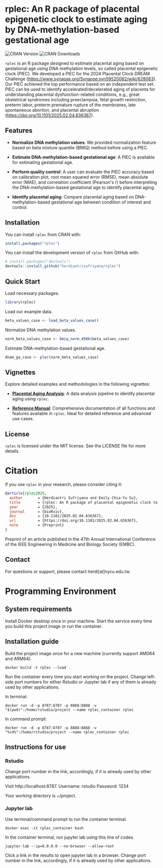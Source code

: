 # rplec: An R package of placental epigenetic clock to estimate aging by DNA-methylation-based gestational age

![CRAN Version](https://www.r-pkg.org/badges/version/rplec)
![CRAN Downloads](https://cranlogs.r-pkg.org/badges/grand-total/rplec)

`rplec` is an R package designed to estimate placental aging based on gestational age using DNA methylation levels, so called placental epigenetic clock (PlEC). We developed a PlEC for the 2024 Placental Clock DREAM Challenge (https://www.synapse.org/Synapse:syn59520082/wiki/628063). Our PlEC achieved the top performance based on an independent test set. PlEC can be used to identify accelerated/decelerated aging of placenta for understanding placental dysfunction-related conditions, e.g., great obstetrical syndromes including preeclampsia, fetal growth restriction, preterm labor, preterm premature rupture of the membranes, late spontaneous abortion, and placental abruption (https://doi.org/10.1101/2025.02.04.636367).


## Features

- **Normalize DNA methylation values**: We provided normalization feature based on beta mixture quantile (BMIQ) method before using a PlEC.

- **Estimate DNA-methylation-based gestational age**: A PlEC is available for estimating gestational age.

- **Perform quality control**: A user can evaluate the PlEC accuracy based on calibration plot, root mean squared error (RMSE), mean absolute error (MAE), and correlation coefficient (Pearson's r) before interpreting the DNA-methylation-based gestational age to identify placental aging.

- **Identify placental aging**: Compare placental aging based on DNA-methylation-based gestational age between condition of interest and control.


## Installation

You can install `rplec` from CRAN with:

```r
install.packages("rplec")
```

You can install the development version of `rplec` from GitHub with:

```r
# install.packages("devtools")
devtools::install_github("herdiantrisufriyana/rplec")
```


## Quick Start

Load necessary packages.

```r
library(rplec)
```

Load our example data.

```r
beta_values_case <- load_beta_values_case()
```

Normalize DNA methylation values.

```r
norm_beta_values_case <- bmiq_norm_450k(beta_values_case)
```

Estimate DNA-methylation-based gestational age.

```r
dnam_ga_case <- plec(norm_beta_values_case)
```


## Vignettes

Explore detailed examples and methodologies in the following vignettes:

- [**Placental Aging Analysis**](https://herdiantrisufriyana.github.io/rplec/doc/placental_aging_analysis.html): A data analysis pipeline to identify placental aging using `rplec`.

- [**Reference Manual**](https://github.com/herdiantrisufriyana/rplec/blob/master/extras/rplec_0.1.3.pdf): Comprehensive documentation of all functions and features available in `rplec`. Ideal for detailed reference and advanced use cases.


## License

`rplec` is licensed under the MIT license. See the LICENSE file for more details.


# Citation

If you use `rplec` in your research, please consider citing it:

```bibtex
@article{rplec2025,
  author       = {Herdiantri Sufriyana and Emily Chia-Yu Su},
  title        = {rplec: An R package of placental epigenetic clock to estimate aging by DNA-methylation-based gestational age},
  year         = {2025},
  journal      = {bioRxiv},
  doi          = {10.1101/2025.02.04.636367},
  url          = {https://doi.org/10.1101/2025.02.04.636367},
  note         = {Preprint}
}
```

Preprint of an article published in the 47th Annual International Conference of the IEEE Engineering in Medicine and Biology Society (EMBC).

## Contact

For questions or support, please contact herdi[at]nycu.edu.tw.


# Programming Environment

## System requirements

Install Docker desktop once in your machine. Start the service every time you build this project image or run the container.

## Installation guide

Build the project image once for a new machine (currently support AMD64 and ARM64).

```{bash}
docker build -t rplec --load .
```

Run the container every time you start working on the project. Change left-side port numbers for either Rstudio or Jupyter lab if any of them is already used by other applications.

In terminal:

```{bash}
docker run -d -p 8787:8787 -p 8888:8888 -v "$(pwd)":/home/rstudio/project --name rplec_container rplec
```

In command prompt:

```{bash}
docker run -d -p 8787:8787 -p 8888:8888 -v "%cd%":/home/rstudio/project --name rplec_container rplec
```

## Instructions for use

### Rstudio

Change port number in the link, accordingly, if it is already used by other applications.

Visit http://localhost:8787.
Username: rstudio
Password: 1234

Your working directory is ~/project.

### Jupyter lab

Use terminal/command prompt to run the container terminal.

```{bash}
docker exec -it rplec_container bash
```

In the container terminal, run jupyter lab using this line of codes.

```{bash}
jupyter-lab --ip=0.0.0.0 --no-browser --allow-root
```

Click a link in the results to open jupyter lab in a browser. Change port number in the link, accordingly, if it is already used by other applications.






